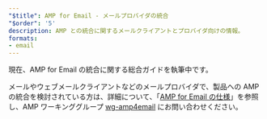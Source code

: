 ```yaml
---
"$title": AMP for Email - メールプロバイダの統合
"$order": '5'
description: AMP との統合に関するメールクライアントとプロバイダ向けの情報。
formats:
- email
---
```


現在、AMP for Email の統合に関する総合ガイドを執筆中です。

メールやウェブメールクライアントなどのメールプロバイダで、製品への AMP の統合を検討されている方は、詳細について、「[AMP for Email の仕様](../../../documentation/guides-and-tutorials/learn/email-spec/amp-email-format.md?format=email)」を参照し、AMP ワーキンググループ [wg-amp4email](https://github.com/ampproject/wg-amp4email) にお問い合わせください。
